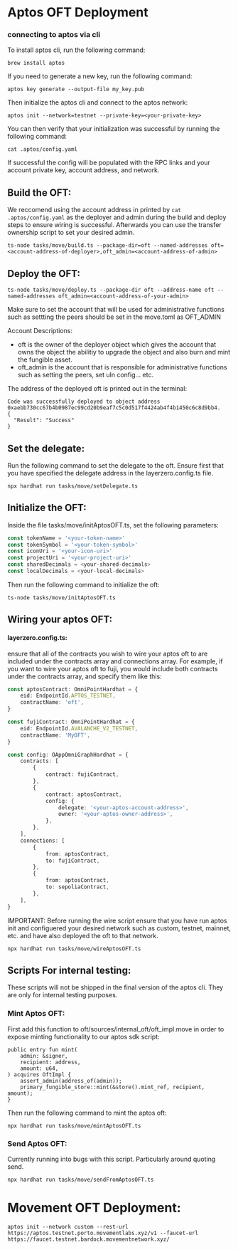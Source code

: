# Aptos OFT Deployment
### connecting to aptos via cli
To install aptos cli, run the following command:
```
brew install aptos
```
If you need to generate a new key, run the following command:
```
aptos key generate --output-file my_key.pub
```
Then initialize the aptos cli and connect to the aptos network:
```
aptos init --network=testnet --private-key=<your-private-key>
```
You can then verify that your initialization was successful by running the following command:
```
cat .aptos/config.yaml 
```
If successful the config will be populated with the RPC links and your account private key, account address, and network.
## Build the OFT:
We reccomend using the account address in printed by `cat .aptos/config.yaml` as the deployer and admin during the build and deploy steps to ensure wiring is successful. Afterwards you can use the transfer ownership script to set your desired admin.
```
ts-node tasks/move/build.ts --package-dir=oft --named-addresses oft=<account-address-of-deployer>,oft_admin=<account-address-of-admin>
```
## Deploy the OFT:
```
ts-node tasks/move/deploy.ts --package-dir oft --address-name oft --named-addresses oft_admin=<account-address-of-your-admin>
```

Make sure to set the account that will be used for administrative functions such as settting the peers should be set in the move.toml as OFT_ADMIN

Account Descriptions:
- oft is the owner of the deployer object which gives the account that owns the object the abilitiy to upgrade the object and also burn and mint the fungible asset.
- oft_admin is the account that is responsible for administrative functions such as setting the peers, set uln config... etc.

The address of the deployed oft is printed out in the terminal:
```
Code was successfully deployed to object address 0xaebb730cc67b4b0987ec99cd20b9eaf7c5c0d517f4424ab4f4b1450c6c8d9bb4.
{
  "Result": "Success"
}
```
## Set the delegate:
Run the following command to set the delegate to the oft. Ensure first that you have specified the delegate address in the layerzero.config.ts file.
```
npx hardhat run tasks/move/setDelegate.ts
```
## Initialize the OFT:
Inside the file tasks/move/initAptosOFT.ts, set the following parameters:
```typescript
const tokenName = '<your-token-name>'
const tokenSymbol = '<your-token-symbol>'
const iconUri = '<your-icon-uri>'
const projectUri = '<your-project-uri>'
const sharedDecimals = <your-shared-decimals>
const localDecimals = <your-local-decimals>
```
Then run the following command to initialize the oft:
```
ts-node tasks/move/initAptosOFT.ts
```
## Wiring your aptos OFT:

#### layerzero.config.ts:
ensure that all of the contracts you wish to wire your aptos oft to are included under the contracts array and connections array. For example, if you want to wire your aptos oft to fuji, you would include both contracts under the contracts array, and specify them like this:
```typescript
const aptosContract: OmniPointHardhat = {
    eid: EndpointId.APTOS_TESTNET,
    contractName: 'oft',
}

const fujiContract: OmniPointHardhat = {
    eid: EndpointId.AVALANCHE_V2_TESTNET,
    contractName: 'MyOFT',
}

const config: OAppOmniGraphHardhat = {
    contracts: [
        {
            contract: fujiContract,
        },
        {
            contract: aptosContract,
            config: {
                delegate: '<your-aptos-account-address>',
                owner: '<your-aptos-owner-address>',
            },
        },
    ],
    connections: [
        {
            from: aptosContract,
            to: fujiContract,
        },
        {
            from: aptosContract,
            to: sepoliaContract,
        },
    ],
}
```

IMPORTANT: Before running the wire script ensure that you have run aptos init and configuered your desired network such as custom, testnet, mainnet, etc. and have also deployed the oft to that network.
```
npx hardhat run tasks/move/wireAptosOFT.ts
```

## Scripts For internal testing:
These scripts will not be shipped in the final version of the aptos cli. They are only for internal testing purposes.
### Mint Aptos OFT:
First add this function to oft/sources/internal_oft/oft_impl.move in order to expose minting functionality to our aptos sdk script:
```
public entry fun mint(
    admin: &signer,
    recipient: address,
    amount: u64,
) acquires OftImpl {
    assert_admin(address_of(admin));
    primary_fungible_store::mint(&store().mint_ref, recipient, amount);
}
```
Then run the following command to mint the aptos oft:
```
npx hardhat run tasks/move/mintAptosOFT.ts
```
### Send Aptos OFT:
Currently running into bugs with this script. Particularly around quoting send.
```
npx hardhat run tasks/move/sendFromAptosOFT.ts
```

# Movement OFT Deployment:
```
aptos init --network custom --rest-url https://aptos.testnet.porto.movementlabs.xyz/v1 --faucet-url https://faucet.testnet.bardock.movementnetwork.xyz/
```
